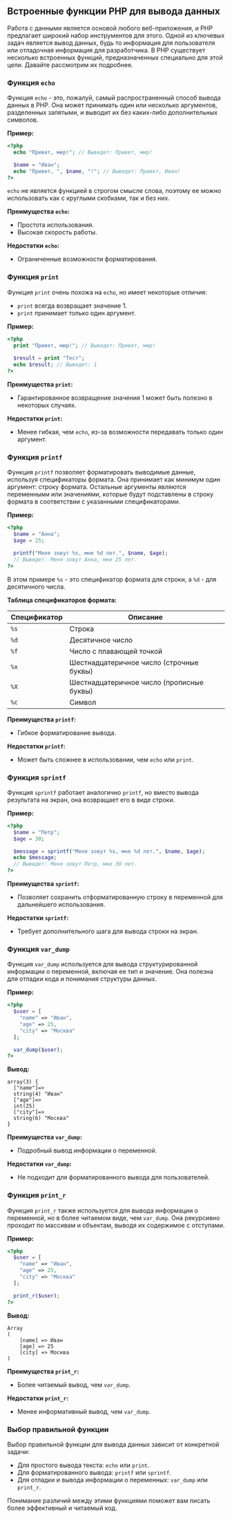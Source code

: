 ## Встроенные функции PHP для вывода данных

Работа с данными является основой любого веб-приложения, и PHP предлагает широкий набор инструментов для этого. Одной из ключевых задач является вывод данных, будь то информация для пользователя или отладочная информация для разработчика. В PHP существует несколько встроенных функций, предназначенных специально для этой цели. Давайте рассмотрим их подробнее.

### Функция `echo`

Функция `echo` - это, пожалуй, самый распространенный способ вывода данных в PHP. Она может принимать один или несколько аргументов, разделенных запятыми, и выводит их без каких-либо дополнительных символов. 

**Пример:**

```php
<?php
  echo "Привет, мир!"; // Выведет: Привет, мир!

  $name = "Иван";
  echo "Привет, ", $name, "!"; // Выведет: Привет, Иван!
?>
```

`echo` не является функцией в строгом смысле слова, поэтому ее можно использовать как с круглыми скобками, так и без них.

**Преимущества `echo`:**

* Простота использования.
* Высокая скорость работы.

**Недостатки `echo`:**

* Ограниченные возможности форматирования.

### Функция `print`

Функция `print` очень похожа на `echo`, но имеет некоторые отличия:

* `print` всегда возвращает значение 1. 
* `print` принимает только один аргумент.

**Пример:**

```php
<?php
  print "Привет, мир!"; // Выведет: Привет, мир!
  
  $result = print "Тест"; 
  echo $result; // Выведет: 1
?>
```

**Преимущества `print`:**

* Гарантированное возвращение значения 1 может быть полезно в некоторых случаях.

**Недостатки `print`:**

* Менее гибкая, чем `echo`, из-за возможности передавать только один аргумент.

### Функция `printf`

Функция `printf` позволяет форматировать выводимые данные, используя спецификаторы формата. Она принимает как минимум один аргумент: строку формата. Остальные аргументы являются переменными или значениями, которые будут подставлены в строку формата в соответствии с указанными спецификаторами.

**Пример:**

```php
<?php
  $name = "Анна";
  $age = 25;

  printf("Меня зовут %s, мне %d лет.", $name, $age); 
  // Выведет: Меня зовут Анна, мне 25 лет.
?>
```

В этом примере `%s` - это спецификатор формата для строки, а `%d` - для десятичного числа.

**Таблица спецификаторов формата:**

| Спецификатор | Описание |
|---|---|
| `%s` | Строка |
| `%d` | Десятичное число |
| `%f` | Число с плавающей точкой |
| `%x` | Шестнадцатеричное число (строчные буквы) |
| `%X` | Шестнадцатеричное число (прописные буквы) |
| `%c` | Символ |

**Преимущества `printf`:**

* Гибкое форматирование вывода.

**Недостатки `printf`:**

* Может быть сложнее в использовании, чем `echo` или `print`.

### Функция `sprintf`

Функция `sprintf` работает аналогично `printf`, но вместо вывода результата на экран, она возвращает его в виде строки. 

**Пример:**

```php
<?php
  $name = "Петр";
  $age = 30;

  $message = sprintf("Меня зовут %s, мне %d лет.", $name, $age); 
  echo $message; 
  // Выведет: Меня зовут Петр, мне 30 лет.
?>
```

**Преимущества `sprintf`:**

* Позволяет сохранить отформатированную строку в переменной для дальнейшего использования.

**Недостатки `sprintf`:**

* Требует дополнительного шага для вывода строки на экран.

### Функция `var_dump`

Функция `var_dump` используется для вывода структурированной информации о переменной, включая ее тип и значение. Она полезна для отладки кода и понимания структуры данных.

**Пример:**

```php
<?php
  $user = [
    "name" => "Иван",
    "age" => 25,
    "city" => "Москва"
  ];

  var_dump($user);
?>
```

**Вывод:**

```
array(3) {
  ["name"]=>
  string(4) "Иван"
  ["age"]=>
  int(25)
  ["city"]=>
  string(6) "Москва"
}
```

**Преимущества `var_dump`:**

* Подробный вывод информации о переменной.

**Недостатки `var_dump`:**

* Не подходит для форматированного вывода для пользователей.

### Функция `print_r`

Функция `print_r` также используется для вывода информации о переменной, но в более читаемом виде, чем `var_dump`. Она рекурсивно проходит по массивам и объектам, выводя их содержимое с отступами.

**Пример:**

```php
<?php
  $user = [
    "name" => "Иван",
    "age" => 25,
    "city" => "Москва"
  ];

  print_r($user);
?>
```

**Вывод:**

```
Array
(
    [name] => Иван
    [age] => 25
    [city] => Москва
)
```

**Преимущества `print_r`:**

* Более читаемый вывод, чем `var_dump`.

**Недостатки `print_r`:**

* Менее информативный вывод, чем `var_dump`.

### Выбор правильной функции

Выбор правильной функции для вывода данных зависит от конкретной задачи:

* Для простого вывода текста: `echo` или `print`.
* Для форматированного вывода: `printf` или `sprintf`.
* Для отладки и вывода информации о переменных: `var_dump` или `print_r`.

Понимание различий между этими функциями поможет вам писать более эффективный и читаемый код.
